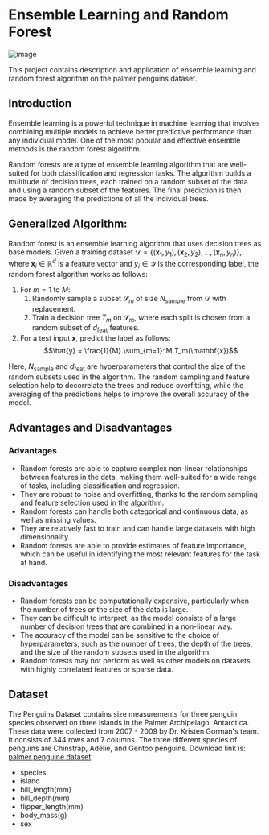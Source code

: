 # Ensemble Learning and Random Forest

![image](https://user-images.githubusercontent.com/120424457/233774871-25bf703e-7a50-4860-951b-2f81b7578f4e.png)

This project contains description and application of ensemble learning and random forest algorithm on the palmer penguins dataset. 

## Introduction
Ensemble learning is a powerful technique in machine learning that involves combining multiple models to achieve better predictive performance than any individual model. One of the most popular and effective ensemble methods is the random forest algorithm.

Random forests are a type of ensemble learning algorithm that are well-suited for both classification and regression tasks. The algorithm builds a multitude of decision trees, each trained on a random subset of the data and using a random subset of the features. The final prediction is then made by averaging the predictions of all the individual trees.

## Generalized Algorithm: 

Random forest is an ensemble learning algorithm that uses decision trees as base models. Given a training dataset $\mathcal{D} = \{(\mathbf{x}_1, y_1), (\mathbf{x}_2, y_2), \dots, (\mathbf{x}_n, y_n)\}$, where $\mathbf{x}_i \in \mathbb{R}^d$ is a feature vector and $y_i \in \mathcal{Y}$ is the corresponding label, the random forest algorithm works as follows:

1. For $m = 1$ to $M$:
    1. Randomly sample a subset $\mathcal{S}_m$ of size $N_\text{sample}$ from $\mathcal{D}$ with replacement.
    2. Train a decision tree $T_m$ on $\mathcal{S}_m$, where each split is chosen from a random subset of $d_\text{feat}$ features.
2. For a test input $\mathbf{x}$, predict the label as follows:
    $$\hat{y} = \frac{1}{M} \sum_{m=1}^M T_m(\mathbf{x})$$

Here, $N_\text{sample}$ and $d_\text{feat}$ are hyperparameters that control the size of the random subsets used in the algorithm. The random sampling and feature selection help to decorrelate the trees and reduce overfitting, while the averaging of the predictions helps to improve the overall accuracy of the model.

## Advantages and Disadvantages

### Advantages

- Random forests are able to capture complex non-linear relationships between features in the data, making them well-suited for a wide range of tasks, including classification and regression.
- They are robust to noise and overfitting, thanks to the random sampling and feature selection used in the algorithm.
- Random forests can handle both categorical and continuous data, as well as missing values.
- They are relatively fast to train and can handle large datasets with high dimensionality.
- Random forests are able to provide estimates of feature importance, which can be useful in identifying the most relevant features for the task at hand.

### Disadvantages
- Random forests can be computationally expensive, particularly when the number of trees or the size of the data is large.
- They can be difficult to interpret, as the model consists of a large number of decision trees that are combined in a non-linear way.
- The accuracy of the model can be sensitive to the choice of hyperparameters, such as the number of trees, the depth of the trees, and the size of the random subsets used in the algorithm.
- Random forests may not perform as well as other models on datasets with highly correlated features or sparse data.


## Dataset
The Penguins Dataset contains size measurements for three penguin species observed on three islands in the Palmer Archipelago, Antarctica. These data were collected from 2007 - 2009 by Dr. Kristen Gorman's team. It consists of 344 rows and 7 columns. The three different species of penguins are Chinstrap, Adélie, and Gentoo penguins. Download link is: [palmer penguine dataset](https://www.kaggle.com/datasets/parulpandey/palmer-archipelago-antarctica-penguin-data).
* species
* island
* bill_length(mm)
* bill_depth(mm)
* flipper_length(mm)
* body_mass(g)
* sex
